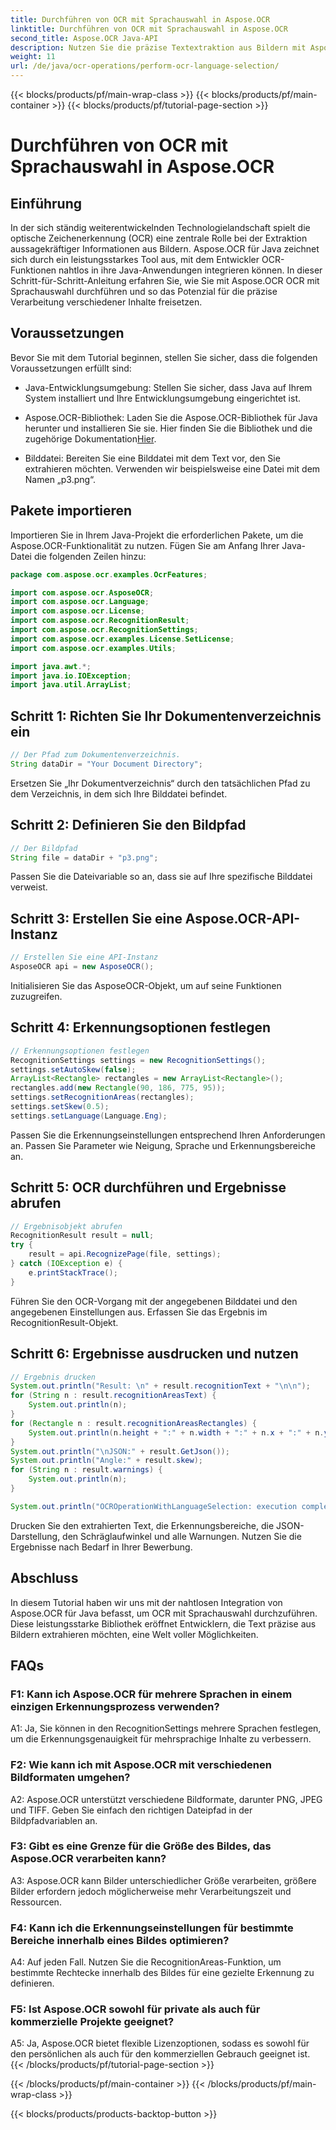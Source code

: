 ```yaml
---
title: Durchführen von OCR mit Sprachauswahl in Aspose.OCR
linktitle: Durchführen von OCR mit Sprachauswahl in Aspose.OCR
second_title: Aspose.OCR Java-API
description: Nutzen Sie die präzise Textextraktion aus Bildern mit Aspose.OCR für Java. Befolgen Sie unsere Schritt-für-Schritt-Anleitung für eine genaue OCR mit Sprachauswahl.
weight: 11
url: /de/java/ocr-operations/perform-ocr-language-selection/
---
```


{{< blocks/products/pf/main-wrap-class >}}
{{< blocks/products/pf/main-container >}}
{{< blocks/products/pf/tutorial-page-section >}}

# Durchführen von OCR mit Sprachauswahl in Aspose.OCR

## Einführung

In der sich ständig weiterentwickelnden Technologielandschaft spielt die optische Zeichenerkennung (OCR) eine zentrale Rolle bei der Extraktion aussagekräftiger Informationen aus Bildern. Aspose.OCR für Java zeichnet sich durch ein leistungsstarkes Tool aus, mit dem Entwickler OCR-Funktionen nahtlos in ihre Java-Anwendungen integrieren können. In dieser Schritt-für-Schritt-Anleitung erfahren Sie, wie Sie mit Aspose.OCR OCR mit Sprachauswahl durchführen und so das Potenzial für die präzise Verarbeitung verschiedener Inhalte freisetzen.

## Voraussetzungen

Bevor Sie mit dem Tutorial beginnen, stellen Sie sicher, dass die folgenden Voraussetzungen erfüllt sind:

- Java-Entwicklungsumgebung: Stellen Sie sicher, dass Java auf Ihrem System installiert und Ihre Entwicklungsumgebung eingerichtet ist.

-  Aspose.OCR-Bibliothek: Laden Sie die Aspose.OCR-Bibliothek für Java herunter und installieren Sie sie. Hier finden Sie die Bibliothek und die zugehörige Dokumentation[Hier](https://reference.aspose.com/ocr/java/).

- Bilddatei: Bereiten Sie eine Bilddatei mit dem Text vor, den Sie extrahieren möchten. Verwenden wir beispielsweise eine Datei mit dem Namen „p3.png“.

## Pakete importieren

Importieren Sie in Ihrem Java-Projekt die erforderlichen Pakete, um die Aspose.OCR-Funktionalität zu nutzen. Fügen Sie am Anfang Ihrer Java-Datei die folgenden Zeilen hinzu:

```java
package com.aspose.ocr.examples.OcrFeatures;

import com.aspose.ocr.AsposeOCR;
import com.aspose.ocr.Language;
import com.aspose.ocr.License;
import com.aspose.ocr.RecognitionResult;
import com.aspose.ocr.RecognitionSettings;
import com.aspose.ocr.examples.License.SetLicense;
import com.aspose.ocr.examples.Utils;

import java.awt.*;
import java.io.IOException;
import java.util.ArrayList;
```

## Schritt 1: Richten Sie Ihr Dokumentenverzeichnis ein

```java
// Der Pfad zum Dokumentenverzeichnis.
String dataDir = "Your Document Directory";
```

Ersetzen Sie „Ihr Dokumentverzeichnis“ durch den tatsächlichen Pfad zu dem Verzeichnis, in dem sich Ihre Bilddatei befindet.

## Schritt 2: Definieren Sie den Bildpfad

```java
// Der Bildpfad
String file = dataDir + "p3.png";
```

Passen Sie die Dateivariable so an, dass sie auf Ihre spezifische Bilddatei verweist.

## Schritt 3: Erstellen Sie eine Aspose.OCR-API-Instanz

```java
// Erstellen Sie eine API-Instanz
AsposeOCR api = new AsposeOCR();
```

Initialisieren Sie das AsposeOCR-Objekt, um auf seine Funktionen zuzugreifen.

## Schritt 4: Erkennungsoptionen festlegen

```java
// Erkennungsoptionen festlegen
RecognitionSettings settings = new RecognitionSettings();
settings.setAutoSkew(false);
ArrayList<Rectangle> rectangles = new ArrayList<Rectangle>();
rectangles.add(new Rectangle(90, 186, 775, 95));
settings.setRecognitionAreas(rectangles);
settings.setSkew(0.5);
settings.setLanguage(Language.Eng);
```

Passen Sie die Erkennungseinstellungen entsprechend Ihren Anforderungen an. Passen Sie Parameter wie Neigung, Sprache und Erkennungsbereiche an.

## Schritt 5: OCR durchführen und Ergebnisse abrufen

```java
// Ergebnisobjekt abrufen
RecognitionResult result = null;
try {
    result = api.RecognizePage(file, settings);
} catch (IOException e) {
    e.printStackTrace();
}
```

Führen Sie den OCR-Vorgang mit der angegebenen Bilddatei und den angegebenen Einstellungen aus. Erfassen Sie das Ergebnis im RecognitionResult-Objekt.

## Schritt 6: Ergebnisse ausdrucken und nutzen

```java
// Ergebnis drucken
System.out.println("Result: \n" + result.recognitionText + "\n\n");
for (String n : result.recognitionAreasText) {
    System.out.println(n);
}
for (Rectangle n : result.recognitionAreasRectangles) {
    System.out.println(n.height + ":" + n.width + ":" + n.x + ":" + n.y);
}
System.out.println("\nJSON:" + result.GetJson());
System.out.println("Angle:" + result.skew);
for (String n : result.warnings) {
    System.out.println(n);
}

System.out.println("OCROperationWithLanguageSelection: execution complete");
```

Drucken Sie den extrahierten Text, die Erkennungsbereiche, die JSON-Darstellung, den Schräglaufwinkel und alle Warnungen. Nutzen Sie die Ergebnisse nach Bedarf in Ihrer Bewerbung.

## Abschluss

In diesem Tutorial haben wir uns mit der nahtlosen Integration von Aspose.OCR für Java befasst, um OCR mit Sprachauswahl durchzuführen. Diese leistungsstarke Bibliothek eröffnet Entwicklern, die Text präzise aus Bildern extrahieren möchten, eine Welt voller Möglichkeiten.

## FAQs

### F1: Kann ich Aspose.OCR für mehrere Sprachen in einem einzigen Erkennungsprozess verwenden?

A1: Ja, Sie können in den RecognitionSettings mehrere Sprachen festlegen, um die Erkennungsgenauigkeit für mehrsprachige Inhalte zu verbessern.

### F2: Wie kann ich mit Aspose.OCR mit verschiedenen Bildformaten umgehen?

A2: Aspose.OCR unterstützt verschiedene Bildformate, darunter PNG, JPEG und TIFF. Geben Sie einfach den richtigen Dateipfad in der Bildpfadvariablen an.

### F3: Gibt es eine Grenze für die Größe des Bildes, das Aspose.OCR verarbeiten kann?

A3: Aspose.OCR kann Bilder unterschiedlicher Größe verarbeiten, größere Bilder erfordern jedoch möglicherweise mehr Verarbeitungszeit und Ressourcen.

### F4: Kann ich die Erkennungseinstellungen für bestimmte Bereiche innerhalb eines Bildes optimieren?

A4: Auf jeden Fall. Nutzen Sie die RecognitionAreas-Funktion, um bestimmte Rechtecke innerhalb des Bildes für eine gezielte Erkennung zu definieren.

### F5: Ist Aspose.OCR sowohl für private als auch für kommerzielle Projekte geeignet?

A5: Ja, Aspose.OCR bietet flexible Lizenzoptionen, sodass es sowohl für den persönlichen als auch für den kommerziellen Gebrauch geeignet ist.
{{< /blocks/products/pf/tutorial-page-section >}}

{{< /blocks/products/pf/main-container >}}
{{< /blocks/products/pf/main-wrap-class >}}

{{< blocks/products/products-backtop-button >}}
